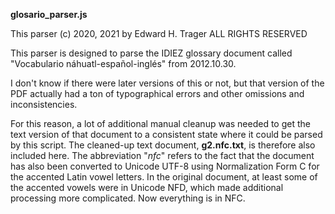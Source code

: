 **glosario_parser.js**

This parser (c) 2020, 2021 by Edward H. Trager ALL RIGHTS RESERVED

This parser is designed to parse the IDIEZ 
glossary document called "Vocabulario náhuatl-español-inglés"
from 2012.10.30. 

I don't know if there were later versions of this or not, but
that version of the PDF actually had a ton of typographical errors and other 
omissions and inconsistencies.

For this reason, a lot of additional manual cleanup 
was needed to get the text version of that document to a consistent state where it 
could be parsed by this script. The cleaned-up text document, **g2.nfc.txt**, is 
therefore also included here. The abbreviation "*nfc*" refers to the fact that the
document has also been converted to Unicode UTF-8 using Normalization Form C for the
accented Latin vowel letters. In the original document, at least some of the accented
vowels were in Unicode NFD, which made additional processing more complicated. Now
everything is in NFC.



